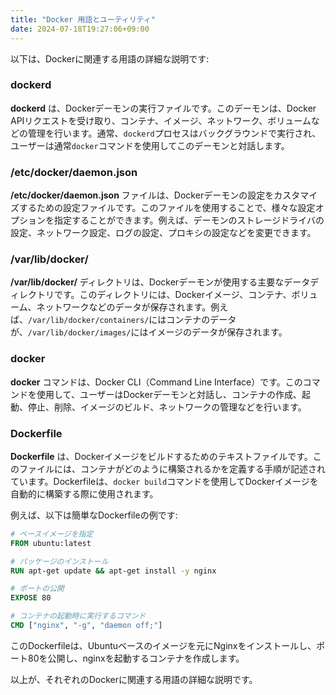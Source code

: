 ```yaml
---
title: "Docker 用語とユーティリティ"
date: 2024-07-18T19:27:06+09:00
---
```


以下は、Dockerに関連する用語の詳細な説明です:

### dockerd

**dockerd** は、Dockerデーモンの実行ファイルです。このデーモンは、Docker APIリクエストを受け取り、コンテナ、イメージ、ネットワーク、ボリュームなどの管理を行います。通常、`dockerd`プロセスはバックグラウンドで実行され、ユーザーは通常`docker`コマンドを使用してこのデーモンと対話します。

### /etc/docker/daemon.json

**/etc/docker/daemon.json** ファイルは、Dockerデーモンの設定をカスタマイズするための設定ファイルです。このファイルを使用することで、様々な設定オプションを指定することができます。例えば、デーモンのストレージドライバの設定、ネットワーク設定、ログの設定、プロキシの設定などを変更できます。

### /var/lib/docker/

**/var/lib/docker/** ディレクトリは、Dockerデーモンが使用する主要なデータディレクトリです。このディレクトリには、Dockerイメージ、コンテナ、ボリューム、ネットワークなどのデータが保存されます。例えば、`/var/lib/docker/containers/`にはコンテナのデータが、`/var/lib/docker/images/`にはイメージのデータが保存されます。

### docker

**docker** コマンドは、Docker CLI（Command Line Interface）です。このコマンドを使用して、ユーザーはDockerデーモンと対話し、コンテナの作成、起動、停止、削除、イメージのビルド、ネットワークの管理などを行います。

### Dockerfile

**Dockerfile** は、Dockerイメージをビルドするためのテキストファイルです。このファイルには、コンテナがどのように構築されるかを定義する手順が記述されています。Dockerfileは、`docker build`コマンドを使用してDockerイメージを自動的に構築する際に使用されます。

例えば、以下は簡単なDockerfileの例です:

```dockerfile
# ベースイメージを指定
FROM ubuntu:latest

# パッケージのインストール
RUN apt-get update && apt-get install -y nginx

# ポートの公開
EXPOSE 80

# コンテナの起動時に実行するコマンド
CMD ["nginx", "-g", "daemon off;"]
```

このDockerfileは、Ubuntuベースのイメージを元にNginxをインストールし、ポート80を公開し、nginxを起動するコンテナを作成します。

以上が、それぞれのDockerに関連する用語の詳細な説明です。
